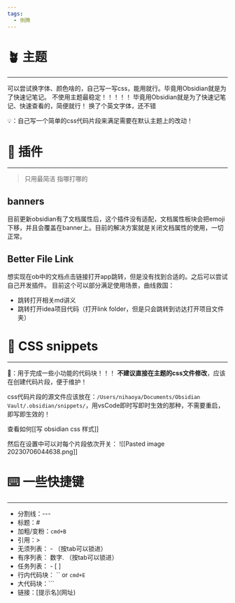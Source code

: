 ```yaml
---
tags:
  - 倒腾
---
```


# 🪴 主题
----
可以尝试换字体、颜色啥的，自己写一写css，能用就行。毕竟用Obsidian就是为了快速记笔记。
不使用主题最稳定！！！！！
毕竟用Obsidian就是为了快速记笔记、快速查看的，简便就行！
换了个英文字体，还不错

💡：自己写一个简单的css代码片段来满足需要在默认主题上的改动！


# 🧩 插件
----
>只用最简洁
>指哪打哪的

## banners
目前更新obsidian有了文档属性后，这个插件没有适配，文档属性板块会把emoji下移，并且会覆盖在banner上。目前的解决方案就是关闭文档属性的使用，一切正常。

## Better File Link
想实现在ob中的文档点击链接打开app跳转，但是没有找到合适的。之后可以尝试自己开发插件。
目前这个可以部分满足使用场景，曲线救国：
- 跳转打开相关md讲义
- 跳转打开idea项目代码（打开link folder，但是只会跳转到访达打开项目文件夹）

# 💄 CSS snippets
----
🌲：用于完成一些小功能的代码块！！！
**不建议直接在主题的css文件修改**，应该在创建代码片段，便于维护！

css代码片段的源文件应该放在：`/Users/nihaoya/Documents/Obsidian Vault/.obsidian/snippets/`，用vsCode即时写即时生效的那种，不需要重启，即写即生效的！

查看如何[[写 obsidian css 样式]]

然后在设置中可以对每个片段依次开关：
![[Pasted image 20230706044638.png]]

# ⌨️ 一些快捷键
---
- 分割线：--- 
- 标题：#
- 加粗/变粉：`cmd+B`
- 引用：>
- 无须列表： -    （按tab可以锁进）
- 有序列表： 数字. （按tab可以锁进）
- 任务列表： - [ ]
- 行内代码块： \`\` or `cmd+E`
- 大代码块：\`\`\`
- 链接：\[提示名](网址)
